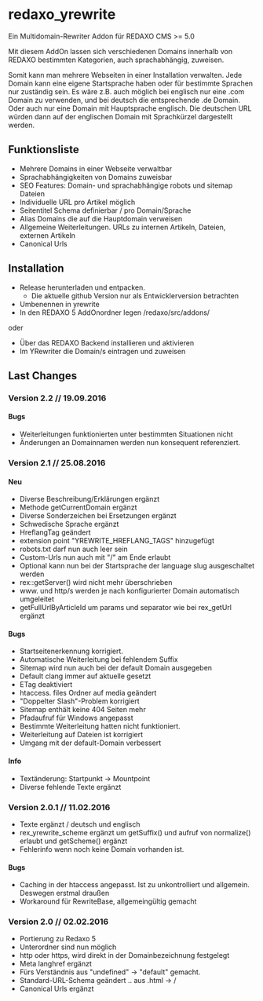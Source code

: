 redaxo_yrewrite
================

Ein Multidomain-Rewriter Addon für REDAXO CMS >= 5.0

Mit diesem AddOn lassen sich verschiedenen Domains innerhalb von REDAXO
bestimmten Kategorien, auch sprachabhängig, zuweisen.

Somit kann man mehrere Webseiten in einer Installation verwalten.
Jede Domain kann eine eigene Startsprache haben oder für bestimmte
Sprachen nur zuständig sein.
Es wäre z.B. auch möglich bei englisch nur eine .com Domain zu verwenden, und bei
deutsch die entsprechende .de Domain. Oder auch nur eine Domain mit
Hauptsprache englisch. Die deutschen URL würden dann auf der englischen
Domain mit Sprachkürzel dargestellt werden.


Funktionsliste
-------

* Mehrere Domains in einer Webseite verwaltbar
* Sprachabhängigkeiten von Domains zuweisbar
* SEO Features: Domain- und sprachabhängige robots und sitemap Dateien
* Individuelle URL pro Artikel möglich
* Seitentitel Schema definierbar / pro Domain/Sprache
* Alias Domains die auf die Hauptdomain verweisen
* Allgemeine Weiterleitungen. URLs zu internen Artikeln, Dateien, externen Artikeln
* Canonical Urls

Installation
-------

* Release herunterladen und entpacken.
    * Die aktuelle github Version nur als Entwicklerversion betrachten
* Umbenennen in yrewrite
* In den REDAXO 5 AddOnordner legen /redaxo/src/addons/

oder

* Über das REDAXO Backend installieren und aktivieren
* Im YRewriter die Domain/s eintragen und zuweisen


Last Changes
-------

### Version 2.2 // 19.09.2016

#### Bugs
- Weiterleitungen funktionierten unter bestimmten Situationen nicht
- Änderungen an Domainnamen werden nun konsequent referenziert.


### Version 2.1 // 25.08.2016

#### Neu
- Diverse Beschreibung/Erklärungen ergänzt
- Methode getCurrentDomain ergänzt
- Diverse Sonderzeichen bei Ersetzungen ergänzt
- Schwedische Sprache ergänzt
- HreflangTag geändert
- extension point "YREWRITE_HREFLANG_TAGS" hinzugefügt
- robots.txt darf nun auch leer sein
- Custom-Urls nun auch mit "/" am Ende erlaubt
- Optional kann nun bei der Startsprache der language slug ausgeschaltet werden
- rex::getServer() wird nicht mehr überschrieben
- www. und http/s werden je nach konfigurierter Domain automatisch umgeleitet
- getFullUrlByArticleId um params und separator wie bei rex_getUrl ergänzt

#### Bugs
- Startseitenerkennung korrigiert.
- Automatische Weiterleitung bei fehlendem Suffix
- Sitemap wird nun auch bei der default Domain ausgegeben
- Default clang immer auf aktuelle gesetzt
- ETag deaktiviert
- htaccess. files Ordner auf media geändert
- "Doppelter Slash"-Problem korrigiert
- Sitemap enthält keine 404 Seiten mehr
- Pfadaufruf für Windows angepasst
- Bestimmte Weiterleitung hatten nicht funktioniert.
- Weiterleitung auf Dateien ist korrigiert
- Umgang mit der default-Domain verbessert

#### Info
- Textänderung: Startpunkt -> Mountpoint
- Diverse fehlende Texte ergänzt



### Version 2.0.1 // 11.02.2016

- Texte ergänzt / deutsch und englisch
- rex_yrewrite_scheme ergänzt um getSuffix() und aufruf von normalize() erlaubt und getScheme() ergänzt
- Fehlerinfo wenn noch keine Domain vorhanden ist.

#### Bugs

- Caching in der htaccess angepasst. Ist zu unkontrolliert und allgemein. Deswegen erstmal draußen
- Workaround für RewriteBase, allgemeingültig gemacht



### Version 2.0 // 02.02.2016

- Portierung zu Redaxo 5
- Unterordner sind nun möglich
- http oder https, wird direkt in der Domainbezeichnung festgelegt
- Meta langhref ergänzt
- Fürs Verständnis aus "undefined" -> "default" gemacht.
- Standard-URL-Schema geändert .. aus .html -> /
- Canonical Urls ergänzt

